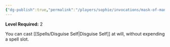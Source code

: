 ```yaml
---
{"dg-publish":true,"permalink":"/players/sophie/invocations/mask-of-many-faces/","noteIcon":""}
---
```


**Level Required:** 2  


You can cast [[Spells/Disguise Self\|Disguise Self]] at will, without expending a spell slot.